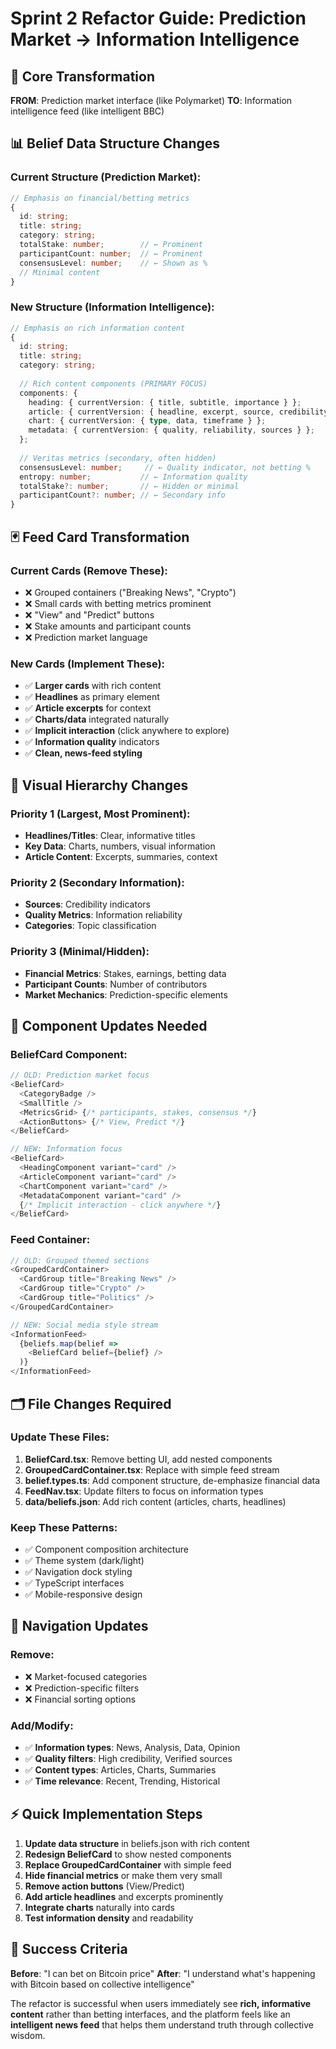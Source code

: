 # Sprint 2 Refactor Guide: Prediction Market → Information Intelligence

## 🎯 Core Transformation

**FROM**: Prediction market interface (like Polymarket)
**TO**: Information intelligence feed (like intelligent BBC)

## 📊 Belief Data Structure Changes

### Current Structure (Prediction Market):
```typescript
// Emphasis on financial/betting metrics
{
  id: string;
  title: string;
  category: string;
  totalStake: number;        // ← Prominent
  participantCount: number;  // ← Prominent  
  consensusLevel: number;    // ← Shown as %
  // Minimal content
}
```

### New Structure (Information Intelligence):
```typescript
// Emphasis on rich information content
{
  id: string;
  title: string;
  category: string;
  
  // Rich content components (PRIMARY FOCUS)
  components: {
    heading: { currentVersion: { title, subtitle, importance } };
    article: { currentVersion: { headline, excerpt, source, credibility } };
    chart: { currentVersion: { type, data, timeframe } };
    metadata: { currentVersion: { quality, reliability, sources } };
  };
  
  // Veritas metrics (secondary, often hidden)
  consensusLevel: number;     // ← Quality indicator, not betting %
  entropy: number;           // ← Information quality
  totalStake?: number;       // ← Hidden or minimal
  participantCount?: number; // ← Secondary info
}
```

## 🃏 Feed Card Transformation

### Current Cards (Remove These):
- ❌ Grouped containers ("Breaking News", "Crypto")
- ❌ Small cards with betting metrics prominent
- ❌ "View" and "Predict" buttons
- ❌ Stake amounts and participant counts
- ❌ Prediction market language

### New Cards (Implement These):
- ✅ **Larger cards** with rich content
- ✅ **Headlines** as primary element
- ✅ **Article excerpts** for context
- ✅ **Charts/data** integrated naturally
- ✅ **Implicit interaction** (click anywhere to explore)
- ✅ **Information quality** indicators
- ✅ **Clean, news-feed styling**

## 🎨 Visual Hierarchy Changes

### Priority 1 (Largest, Most Prominent):
- **Headlines/Titles**: Clear, informative titles
- **Key Data**: Charts, numbers, visual information
- **Article Content**: Excerpts, summaries, context

### Priority 2 (Secondary Information):
- **Sources**: Credibility indicators
- **Quality Metrics**: Information reliability
- **Categories**: Topic classification

### Priority 3 (Minimal/Hidden):
- **Financial Metrics**: Stakes, earnings, betting data
- **Participant Counts**: Number of contributors
- **Market Mechanics**: Prediction-specific elements

## 🚀 Component Updates Needed

### BeliefCard Component:
```typescript
// OLD: Prediction market focus
<BeliefCard>
  <CategoryBadge />
  <SmallTitle />
  <MetricsGrid> {/* participants, stakes, consensus */}
  <ActionButtons> {/* View, Predict */}
</BeliefCard>

// NEW: Information focus  
<BeliefCard>
  <HeadingComponent variant="card" />
  <ArticleComponent variant="card" />
  <ChartComponent variant="card" />
  <MetadataComponent variant="card" />
  {/* Implicit interaction - click anywhere */}
</BeliefCard>
```

### Feed Container:
```typescript
// OLD: Grouped themed sections
<GroupedCardContainer>
  <CardGroup title="Breaking News" />
  <CardGroup title="Crypto" />
  <CardGroup title="Politics" />
</GroupedCardContainer>

// NEW: Social media style stream
<InformationFeed>
  {beliefs.map(belief => 
    <BeliefCard belief={belief} />
  )}
</InformationFeed>
```

## 🗂️ File Changes Required

### Update These Files:
1. **BeliefCard.tsx**: Remove betting UI, add nested components
2. **GroupedCardContainer.tsx**: Replace with simple feed stream
3. **belief.types.ts**: Add component structure, de-emphasize financial data
4. **FeedNav.tsx**: Update filters to focus on information types
5. **data/beliefs.json**: Add rich content (articles, charts, headlines)

### Keep These Patterns:
- ✅ Component composition architecture
- ✅ Theme system (dark/light)
- ✅ Navigation dock styling
- ✅ TypeScript interfaces
- ✅ Mobile-responsive design

## 📱 Navigation Updates

### Remove:
- ❌ Market-focused categories
- ❌ Prediction-specific filters
- ❌ Financial sorting options

### Add/Modify:
- ✅ **Information types**: News, Analysis, Data, Opinion
- ✅ **Quality filters**: High credibility, Verified sources
- ✅ **Content types**: Articles, Charts, Summaries
- ✅ **Time relevance**: Recent, Trending, Historical

## ⚡ Quick Implementation Steps

1. **Update data structure** in beliefs.json with rich content
2. **Redesign BeliefCard** to show nested components
3. **Replace GroupedCardContainer** with simple feed
4. **Hide financial metrics** or make them very small
5. **Remove action buttons** (View/Predict)
6. **Add article headlines** and excerpts prominently
7. **Integrate charts** naturally into cards
8. **Test information density** and readability

## 🎯 Success Criteria

**Before**: "I can bet on Bitcoin price"
**After**: "I understand what's happening with Bitcoin based on collective intelligence"

The refactor is successful when users immediately see **rich, informative content** rather than betting interfaces, and the platform feels like an **intelligent news feed** that helps them understand truth through collective wisdom. 